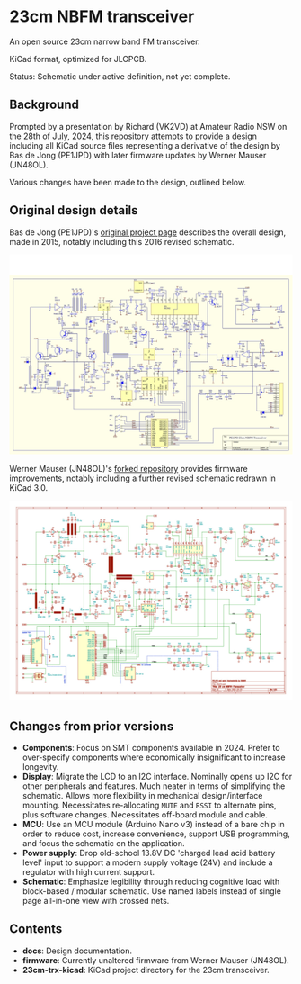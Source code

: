 # 23cm NBFM transceiver

An open source 23cm narrow band FM transceiver.

KiCad format, optimized for JLCPCB.

Status: Schematic under active definition, not yet complete.

## Background

Prompted by a presentation by Richard (VK2VD) at Amateur Radio NSW on the 28th of July, 2024, this repository attempts to provide a design including all KiCad source files representing a derivative of the design by Bas de Jong (PE1JPD) with later firmware updates by Werner Mauser (JN48OL).

Various changes have been made to the design, outlined below.

## Original design details

Bas de Jong (PE1JPD)'s [original project page](http://www.pe1jpd.nl/index.php/23cm_nbfm/) describes the overall design, made in 2015, notably including this 2016 revised schematic.

![image](docs/23nbfmsch32.jpg)

Werner Mauser (JN48OL)'s [forked repository](https://github.com/wemaus/23cm-NBFM-Trx) provides firmware improvements, notably including a further revised schematic redrawn in KiCad 3.0.

![image](docs/23cm-pdf-thumbnail.jpg) 

## Changes from prior versions

 * __Components__: Focus on SMT components available in 2024. Prefer to over-specify components where economically insignificant to increase longevity.
 * __Display__: Migrate the LCD to an I2C interface. Nominally opens up I2C for other peripherals and features. Much neater in terms of simplifying the schematic. Allows more flexibility in mechanical design/interface mounting. Necessitates re-allocating `MUTE` and `RSSI` to alternate pins, plus software changes. Necessitates off-board module and cable.
 * __MCU__: Use an MCU module (Arduino Nano v3) instead of a bare chip in order to reduce cost, increase convenience, support USB programming, and focus the schematic on the application.
 * __Power supply__: Drop old-school 13.8V DC 'charged lead acid battery level' input to support a modern supply voltage (24V) and include a regulator with high current support.
 * __Schematic__: Emphasize legibility through reducing cognitive load with block-based / modular schematic. Use named labels instead of single page all-in-one view with crossed nets.

## Contents

 * __docs__: Design documentation.
 * __firmware__: Currently unaltered firmware from Werner Mauser (JN48OL).
 * __23cm-trx-kicad__: KiCad project directory for the 23cm transceiver.
